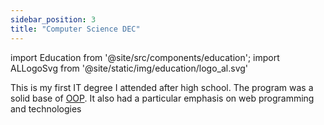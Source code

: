 ```yaml
---
sidebar_position: 3
title: "Computer Science DEC"
---
```


import Education from '@site/src/components/education';
import ALLogoSvg from '@site/static/img/education/logo_al.svg'

This is my first IT degree I attended after high school. The program was a solid base of <a href="https://en.wikipedia.org/wiki/Object-oriented_programming">OOP</a>. It also had a particular emphasis on web programming and technologies

<Education area='Computer Science' studyType='DEC' Logo={ALLogoSvg} />
